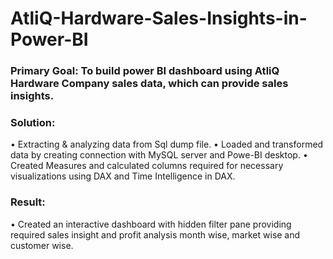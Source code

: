 # AtliQ-Hardware-Sales-Insights-in-Power-BI

### Primary Goal: To build power BI dashboard using AtliQ Hardware Company sales data, which can provide sales insights.

### Solution: 
•	Extracting & analyzing data from Sql dump file.
•	Loaded and transformed data by creating connection with MySQL server and Powe-BI desktop.
•	Created Measures and calculated columns required for necessary visualizations using DAX and Time Intelligence in DAX.

### Result:
•	Created an interactive dashboard with hidden filter pane providing required sales insight and profit analysis month wise, market wise and customer wise.
